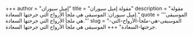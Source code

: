 +++
author = "إميل سيوران"
title = "مقولة إميل سيوران"
description = "مقولة إميل سيوران: الموسيقى هي ملجأ الأرواح التي جرحتها السعادة."
quote = '''الموسيقى هي ملجأ الأرواح التي جرحتها السعادة.''' 
slug = "الموسيقى-هي-ملجأ-الأرواح-التي-جرحتها-السعادة"
+++
الموسيقى هي ملجأ الأرواح التي جرحتها السعادة.

